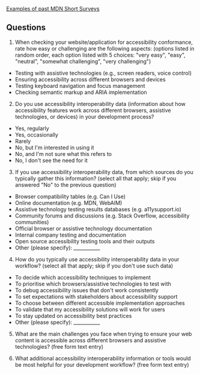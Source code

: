 [Examples of past MDN Short Surveys](https://github.com/web-platform-dx/developer-research/tree/main/mdn-short-surveys)

## Questions

1. When checking your website/application for accessibility conformance,
   rate how easy or challenging are the following aspects:
   (options listed in random order, each option listed with 5 choices:
   "very easy", "easy", "neutral", "somewhat challenging", "very challenging")
  - Testing with assistive technologies (e.g., screen readers, voice control)
  - Ensuring accessibility across different browsers and devices
  - Testing keyboard navigation and focus management
  - Checking semantic markup and ARIA implementation

2. Do you use accessibility interoperability data
   (information about how accessibility features work
   across different browsers, assistive technologies,
   or devices) in your development process?
  - Yes, regularly
  - Yes, occasionally
  - Rarely
  - No, but I'm interested in using it
  - No, and I'm not sure what this refers to
  - No, I don't see the need for it

3. If you use accessibility interoperability data,
   from which sources do you typically gather this
   information? (select all that apply;
   skip if you answered "No" to the previous question)
  - Browser compatibility tables (e.g. Can I Use)
  - Online documentation (e.g. MDN, WebAIM)
  - Assistive technology testing results databases (e.g. a11ysupport.io)
  - Community forums and discussions (e.g. Stack Overflow, accessibility communities)
  - Official browser or assistive technology documentation
  - Internal company testing and documentation
  - Open source accessibility testing tools and their outputs
  - Other (please specify): ___________

4. How do you typically use accessibility interoperability
   data in your workflow? (select all that apply;
   skip if you don't use such data)
  - To decide which accessibility techniques to implement
  - To prioritise which browsers/assistive technologies to test with
  - To debug accessibility issues that don't work consistently
  - To set expectations with stakeholders about accessibility support
  - To choose between different accessible implementation approaches
  - To validate that my accessibility solutions will work for users
  - To stay updated on accessibility best practices
  - Other (please specify): ___________

5. What are the main challenges you face when trying
   to ensure your web content is accessible across
    different browsers and assistive technologies?
    (free form text entry)

6. What additional accessibility interoperability 
  information or tools would be most helpful 
  for your development workflow? (free form text entry)
